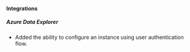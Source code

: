 
#### Integrations
##### Azure Data Explorer
- Added the ability to configure an instance using user authentication flow.
